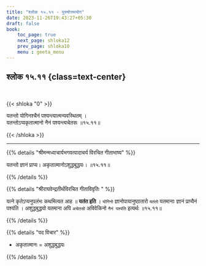 ```yaml
---
title: "श्लोक १५.११ - पुरुषोत्तमयोग"
date: 2023-11-26T19:43:27+05:30
draft: false
book:
    toc_page: true
    next_page: shloka12
    prev_page: shloka10
    menu : geeta_menu
---
```




## श्लोक १५.११ {class=text-center}

<br/>

{{< shloka  "0"  >}}

यतन्तो योगिनश्चैनं पश्यन्त्यात्मन्यवस्थितम् ।  
यतन्तोऽप्यकृतात्मानो नैनं पश्यन्त्यचेतसः ॥१५.११॥

{{< /shloka >}}

---


{{% details "श्रीमन्मध्वाचार्यभगवत्पादाचर्य विरचित  गीताभाष्य" %}}

यतन्तो ज्ञानं प्राप्य। अकृतात्मानोऽशुद्धबुद्धयः। 
॥१५.११॥

{{% /details %}}



{{% details "श्रीराघवेन्द्रतीर्थविरचित गीताविवृतिः " %}}

यत्ने कृतेऽप्यनुपलंभः कथमित्यत आह ॥ **यतंत इति** । 
`योगिनो` ज्ञानोपायानुष्ठातारो `यतंतो` यतमानाः ज्ञानं 
प्राप्यैनं पश्यंति । अशुद्धबुद्धयो यतमाना अपि 
`अचेतसो` अविवेकिनो `नैनं पश्यंति` इत्यर्थः ॥१५.११॥

{{% /details %}}



{{% details "पद विचार" %}}

- अकृतात्मानः = अशुद्धबुद्धयः

{{% /details %}}
